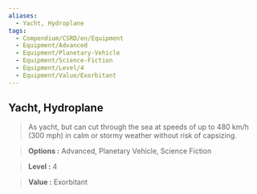```yaml
---
aliases:
  - Yacht, Hydroplane
tags:
  - Compendium/CSRD/en/Equipment
  - Equipment/Advanced
  - Equipment/Planetary-Vehicle
  - Equipment/Science-Fiction
  - Equipment/Level/4
  - Equipment/Value/Exorbitant
---
```

    
      
## Yacht, Hydroplane      
      
>As yacht, but can cut through the sea at speeds of up to 480 km/h (300 mph) in calm or stormy weather without risk of capsizing.      
> **Options :** Advanced, Planetary Vehicle, Science Fiction      
> **Level :** 4      
> **Value :** Exorbitant